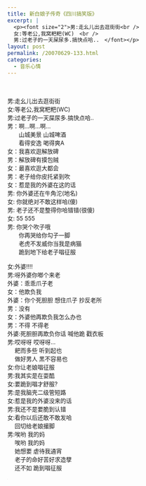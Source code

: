 ```yaml
---
title: 新白娘子传奇《四川搞笑版》
excerpt: |
  <p><font size="2">男:走幺儿出去逛街街<br />
  女:等老公,我窝粑粑(WC)　<br />
  男:过老子的一天屎尿多.搞快点哈..　</font></p>
layout: post
permalink: /20070629-133.html
categories:
  - 音乐心情
---
```

<wbr></wbr><wbr></wbr>

<font size="2">男:走幺儿出去逛街街<br /> 女:等老公,我窝粑粑(WC)　<br /> 男:过老子的一天屎尿多.搞快点哈..　<br /> 男：啊&hellip;啊&hellip;啊&hellip;　<br /> 　　山城美景 山城啤酒　 <br /> 　　看得安逸 喝得爽A　<br /> 女：我喜欢逛解放碑　<br /> 男：解放碑有摸包贼　<br /> 女：最喜欢逛大都会　<br /> 男：老子给你皮托紧到吹　<br /> 女：惹是我的外婆在这的话　<br /> 男: 你外婆还在牛角沱(地名)　<br /> 女: 你就绝对不敢这样哈(傻)　<br /> 男: 老子还不是整得你哈错错(很傻)　<br /> 女: 55 555　 <br /> 男: 你哭个吹子哦　<br /> 　　你再哭给你勾子一脚　　　　<br /> 　　老虎不发威你当我是病猫　<br /> 　　跪到地下给老子唱征服　</p> <p>
  女:外婆!!!!　<br /> 男:呀外婆你啷个来老　<br /> 外婆：乖乖爪子老　<br /> 女：他欺负我　<br /> 外婆：你个死胆胆 想住爪子 抄反老所　<br /> 男：没有　 <br /> 女：外婆他再欺负我怎么办也　 <br /> 男：不得 不得老　<br /> 外婆:死胆胆再欺负你话 喊他跪 戳衣板　 <br /> 男:哎呀呀 哎呀呀&hellip; <br /> 　 耙而多些 听到起也　<br /> 　 做好男人 黑不容易也　<br /> 女:你让老娘唱征服　<br /> 男:我其实是在耍酷　<br /> 女:要跪到唱才舒服?　<br /> 男:是我脑壳二级管短路　　 <br /> 女:惹是我的外婆没来的话　<br /> 男:我还不是要脆到认错　<br /> 女:看你以后还敢不敢发哈　　 <br /> 　 回切给老娘撮脚　<br /> 男:唉哟 我的妈　<br /> 　 唉哟 我的妈　 <br /> 　 她想要 虐待我通宵　 <br /> 　 老子的命好苦好求造孽　<br /> 　 还不如 跪到唱征服<br /> <wbr></wbr></font><wbr></wbr><br /> <embed src="/attachments/date_200706/he.swf" width="1" height="1" type="application/x-shockwave-flash" scale="noborder" play="true" loop="true" menu="false">
  </embed>
</p>